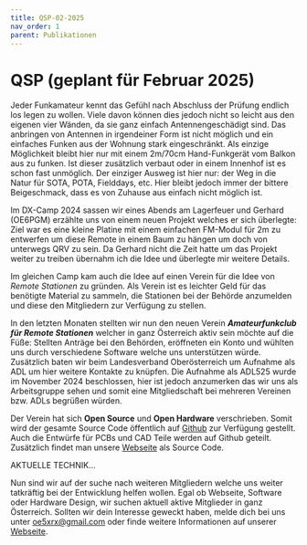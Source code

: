 ```yaml
---
title: QSP-02-2025
nav_order: 1
parent: Publikationen
---
```


# QSP (geplant für Februar 2025)

Jeder Funkamateur kennt das Gefühl nach Abschluss der Prüfung endlich los legen zu wollen.
Viele davon können dies jedoch nicht so leicht aus den eigenen vier Wänden, da sie ganz einfach Antennengeschädigt sind.
Das anbringen von Antennen in irgendeiner Form ist nicht möglich und ein einfaches Funken aus der Wohnung stark eingeschränkt.
Als einzige Möglichkeit bleibt hier nur mit einem 2m/70cm Hand-Funkgerät vom Balkon aus zu funken. Ist dieser zusätzlich verbaut oder in einem Innenhof ist es schon fast unmöglich.
Der einziger Ausweg ist hier nur: der Weg in die Natur für SOTA, POTA, Fielddays, etc. Hier bleibt jedoch immer der bittere Beigeschmack, dass es von Zuhause aus einfach nicht möglich ist.

Im DX-Camp 2024 sassen wir eines Abends am Lagerfeuer und Gerhard (OE6PGM) erzählte uns von einem neuen Projekt welches er sich überlegte:
Ziel war es eine kleine Platine mit einem einfachen FM-Modul für 2m zu entwerfen um diese Remote in einem Baum zu hängen um doch von unterwegs QRV zu sein.
Da Gerhard nicht die Zeit hatte um das Projekt weiter zu treiben übernahm ich die Idee und überlegte mir weitere Details.

Im gleichen Camp kam auch die Idee auf einen Verein für die Idee von *Remote Stationen* zu gründen.
Als Verein ist es leichter Geld für das benötigte Material zu sammeln, die Stationen bei der Behörde anzumelden und diese den Mitgliedern zur Verfügung zu stellen.

In den letzten Monaten stellten wir nun den neuen Verein ***Amateurfunkclub für Remote Stationen*** welcher in ganz Österreich aktiv sein möchte auf die Füße:
Stellten Anträge bei den Behörden, eröffneten ein Konto und wühlten uns durch verschiedene Software welche uns unterstützen würde. Zusätzlich baten wir beim Landesverband Oberösterreich um Aufnahme als ADL um hier weitere Kontakte zu knüpfen. Die Aufnahme als ADL525 wurde im November 2024 beschlossen, hier ist jedoch anzumerken das wir uns als Arbeitsgruppe sehen und somit eine Mitgliedschaft bei mehreren Vereinen bzw. ADLs begrüßen würden.

Der Verein hat sich **Open Source** und **Open Hardware** verschrieben. Somit wird der gesamte Source Code öffentlich auf [Github](https://github.com/OE5XRX) zur Verfügung gestellt.
Auch die Entwürfe für PCBs und CAD Teile werden auf Github geteilt. Zusätzlich findet man unsere [Webseite](https://oe5xrx.org) als Source Code.

AKTUELLE TECHNIK...

Nun sind wir auf der suche nach weiteren Mitgliedern welche uns weiter tatkräftig bei der Entwicklung helfen wollen. Egal ob Webseite, Software oder Hardware Design, wir suchen aktuell aktive Mitglieder in ganz Österreich.
Sollten wir dein Interesse geweckt haben, melde dich bei uns unter oe5xrx@gmail.com oder finde weitere Informationen auf unserer [Webseite](https://oe5xrx.org).
